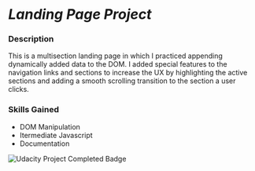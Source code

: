 # _Landing Page Project_ 

### Description
This is a multisection landing page in which I practiced appending dynamically added data to the DOM. I added special features to the navigation links and sections to increase the UX by highlighting the active sections and adding a smooth scrolling transition to the section a user clicks.

### Skills Gained
- DOM Manipulation
- Itermediate Javascript
- Documentation

![Udacity Project Completed Badge](https://udacity-email.s3.us-west-2.amazonaws.com/oneten_c4/OneTen_c4_FEND_Badge_04.png?bsft_aaid=8d7e276e-4a10-41b2-8868-423fe96dd6b2&bsft_eid=b327c31f-961a-433c-a7e6-ba038a4d1da7&utm_campaign=sch_600_oneten_c4_connect_badge&utm_source=blueshift&utm_medium=email&utm_content=sch_600_oneten_c4_connect_fend_badge&bsft_clkid=55e8f9cd-0c8a-4fbf-a450-e22341251953&bsft_uid=c261f7fb-356a-41fe-9f8e-8a4d7477975c&bsft_mid=3352b7f8-281b-44cc-9b47-613ce0c05743&bsft_txnid=d96de0d9-6241-45d7-b8e6-c99f723358f3&bsft_mime_type=html&bsft_ek=2023-09-11T17%3A35%3A04Z&bsft_lx=6&bsft_tv=68)

